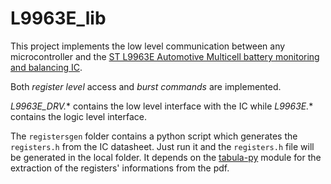 # L9963E_lib

This project implements the low level communication between any microcontroller and the [ST L9963E Automotive Multicell battery monitoring and balancing IC](https://www.st.com/en/automotive-analog-and-power/l9963e.html).

Both *register level* access and *burst commands* are implemented.

*L9963E_DRV.** contains the low level interface with the IC while *L9963E.** contains the logic level interface.

The ```registersgen``` folder contains a python script which generates the ```registers.h``` from the IC datasheet. Just run it and the ```registers.h``` file will be generated in the local folder. It depends on the [tabula-py](https://github.com/chezou/tabula-py/) module for the extraction of the registers' informations from the pdf.